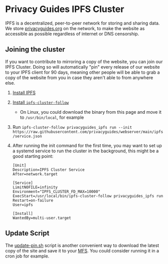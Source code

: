 # Privacy Guides IPFS Cluster

IPFS is a decentralized, peer-to-peer network for storing and sharing data. We store [privacyguides.org](https://www.privacyguides.org) on the network, to make the website as accessible as possible regardless of internet or DNS censorship.

## Joining the cluster

If you want to contribute to mirroring a copy of the website, you can join our IPFS Cluster. Doing so will automatically "pin" every release of our website to your IPFS client for 90 days, meaning other people will be able to grab a copy of the website from you in case they aren't able to from anywhere else.

1. [Install IPFS](https://docs.ipfs.tech/install/ipfs-desktop/)
2. [Install `ipfs-cluster-follow`](https://dist.ipfs.tech/#ipfs-cluster-follow)
    - On Linux, you could download the binary from this page and move it to `/usr/bin/local`, for example
3. Run `ipfs-cluster-follow privacyguides_ipfs run --init https://raw.githubusercontent.com/privacyguides/webserver/main/ipfs/service.json`
4. After running the init command for the first time, you may want to set up a systemd service to run the cluster in the background, this might be a good starting point:

    ```systemd
    [Unit]
    Description=IPFS Cluster Service
    After=network.target

    [Service]
    LimitNOFILE=infinity
    Environment="IPFS_CLUSTER_FD_MAX=10000"
    ExecStart=/usr/local/bin/ipfs-cluster-follow privacyguides_ipfs run
    Restart=on-failure
    User=ipfs

    [Install]
    WantedBy=multi-user.target
    ```

## Update Script

The [update-pin.sh](./update-pin.sh) script is another convenient way to download the latest copy of the site and save it to your [MFS](https://docs.ipfs.tech/concepts/file-systems/). You could consider running it in a cron job for example.
